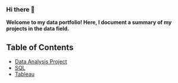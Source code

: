 ### Hi there 👋
**Welcome to my data portfolio! Here, I document a summary of my projects in the data field.**

<!--
**Rosyahirah/Rosyahirah** is a ✨ _special_ ✨ repository because its `README.md` (this file) appears on your GitHub profile.

Here are some ideas to get you started:

- 🔭 I’m currently working on ...
- 🌱 I’m currently learning ...
- 👯 I’m looking to collaborate on ...
- 🤔 I’m looking for help with ...
- 💬 Ask me about ...
- 📫 How to reach me: ...
- 😄 Pronouns: ...
- ⚡ Fun fact: ...
-->

## Table of Contents
- [Data Analysis Project](#data-analysis-project)
- [SQL](#SQL)
- [Tableau](#Tableau)
